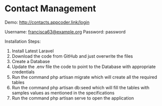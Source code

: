 # Contact Management
Demo: http://contacts.appcoder.link/login

Username: francisca63@example.org
Password: password

Installation Steps:

1. Install Latest Laravel 
2. Download the code from GitHub and just overwrite the files
3. Create a Database
4. Update the .env file the code to point to the Database with appropriate credentials
5. Run the command php artisan migrate which will create all the required tables
6. Run the command php artisan db:seed which will fill the tables with samples values as mentioned in the specifications
7. Run the command php artisan serve to open the application
